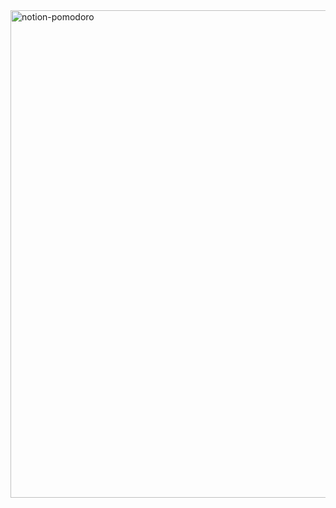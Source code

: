 <img width="780" alt="notion-pomodoro" src="https://github.com/user-attachments/assets/68675098-8109-4808-baa9-45f83c0e23c0" />
